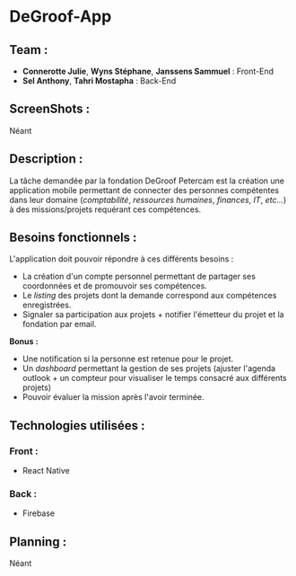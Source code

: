 # DeGroof-App 
[//]: # (Trouver un nom plus approprié)


## Team : 
* **Connerotte Julie**, **Wyns Stéphane**, **Janssens Sammuel** : Front-End
* **Sel Anthony**, **Tahri Mostapha** : Back-End

## ScreenShots :
Néant

## Description : 
La tâche demandée par la fondation DeGroof Petercam est la création une application mobile permettant de connecter des personnes compétentes dans leur domaine (*comptabilité*, *ressources humaines*, *finances*, *IT*, *etc...*) à des missions/projets requérant ces compétences.

## Besoins fonctionnels : 
L'application doit pouvoir répondre à ces différents besoins :
* La création d'un compte personnel permettant de partager ses coordonnées et de promouvoir ses compétences.
* Le *listing* des projets dont la demande correspond aux compétences enregistrées.
* Signaler sa participation aux projets + notifier l'émetteur du projet et la fondation par email.

**Bonus :**
* Une notification si la personne est retenue pour le projet.
* Un *dashboard* permettant la gestion de ses projets (ajuster l'agenda outlook + un compteur pour visualiser le temps                              consacré aux différents projets)
* Pouvoir évaluer la mission après l'avoir terminée.

## Technologies utilisées : 
### Front :
* React Native
### Back :
* Firebase

## Planning : 
Néant
